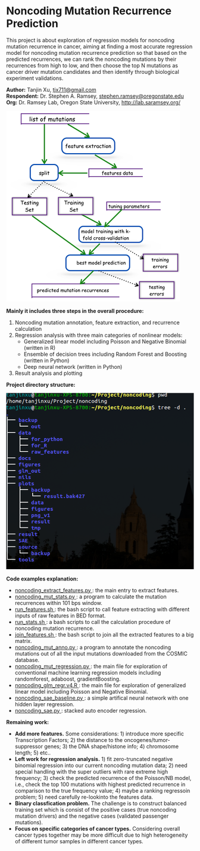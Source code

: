 # Noncoding Mutation Recurrence Prediction

This project is about exploration of regression models for noncoding mutation recurrence in cancer, aiming at finding a most accurate regression model for noncoding mutation recurrence prediction so that based on the predicted recurrences, we can rank the noncoding mutations by their recurrences from high to low, and then choose the top N mutations as cancer driver mutation candidates and then identify through biological experiment validations. 


<b>Author:</b> Tanjin Xu, tjx711@gmail.com <br>
<b>Respondent:</b> Dr. Stephen A. Ramsey, stephen.ramsey@oregonstate.edu <br>
<b>Org:</b> Dr. Ramsey Lab, Oregon State University, http://lab.saramsey.org/

<img src="overall-proc.png">

<p> 
<b>Mainly it includes three steps in the overall procedure:</b>
<ol>
<li> Noncoding mutation annotation, feature extraction, and recurrence calculation </li>
<li> Regression analysis with three main categories of nonlinear models: 
   <ul>
     <li> Generalized linear model including Poisson and Negative Binomial (written in R) </li>
     <li> Ensemble of decision trees including Random Forest and Boosting (written in Python)</li>
     <li> Deep neural network (written in Python)</li>
   </ul>
</li>
<li> Result analysis and plotting </li>
</ol>
</p>

<p>
<b> Project directory structure: </b>
</p>
<img src="proj-structure.png">

<p>
<b>Code examples explanation:</b> 
<ul>
<li> <a href="https://github.com/tj711/noncoding-recurrence/blob/master/source/noncoding_extract_features.py"> noncoding_extract_features.py </a> : the main entry to extract features.  </li>
<li> <a href="https://github.com/tj711/noncoding-recurrence/blob/master/source/noncoding_mut_stats.py"> noncoding_mut_stats.py </a> : a program to calculate the mutation recurrences within 101 bps window.</li>
<li> <a href="https://github.com/tj711/noncoding-recurrence/blob/master/source/run_features.sh"> run_features.sh </a> : the bash script to call feature extracting with different inputs of raw features in BED format. </li>
<li> <a href="https://github.com/tj711/noncoding-recurrence/blob/master/source/run_stats.sh"> run_stats.sh </a> : a bash scripts to call the calculation procedure of noncoding mutation recurrence. </li>
<li> <a href="https://github.com/tj711/noncoding-recurrence/blob/master/source/join_features.sh"> join_features.sh </a> : the bash script to join all the extracted features to a big matrix. </li>
<li> <a href="https://github.com/tj711/noncoding-recurrence/blob/master/source/noncoding_mut_anno.py"> noncoding_mut_anno.py </a> : a program to annotate the noncoding mutations out of all the input mutations downloaded from the COSMIC database. </li>
<li> <a href="https://github.com/tj711/noncoding-recurrence/blob/master/source/noncoding_mut_regression.py"> noncoding_mut_regression.py </a> : the main file for exploration of conventional machine learning regression models including randomforest, adaboost, gradientBoosting.</li>
<li> <a href="https://github.com/tj711/noncoding-recurrence/blob/master/source/noncoding_glm_regr.v4.R"> noncoding_glm_regr.v4.R </a> : the main file for exploration of generalized linear model including Poisson and Negative Binomial.</li>
<li> <a href="https://github.com/tj711/noncoding-recurrence/blob/master/source/noncoding_sae_baseline.py"> noncoding_sae_baseline.py </a> : a simple artifical neural network with one hidden layer regression.</li>
<li> <a href="https://github.com/tj711/noncoding-recurrence/blob/master/source/noncoding_sae.py"> noncoding_sae.py </a> : stacked auto encoder regression.</li>
</ul>
</p>

<p>
<b>Remaining work:</b>
<ul>
<li> <b>Add more features.</b> Some considerations: 1) introduce more specific Transcription Factors; 2) the distance to the oncogenes/tumor-suppressor genes; 3) the DNA shape/histone info; 4) chromosome length; 5) etc..</li>
<li> <b>Left work for regression analysis.</b> 1) fit zero-truncated negative binomial regression into our current noncoding mutation data; 2) need special handling with the super outliers with rare extreme high frequency; 3) check the predicted recurrence of the Poisson/NB model, i.e., check the top 100 mutations with highest predicted recurrence in comparison to the true frequency value; 4) maybe a ranking regressoin problem; 5) need carefully re-lookinto the features data. </li>
<li> <b>Binary classfication problem.</b> The challenge is to construct balanced training set which is consist of the positive cases (true noncoding mutation drivers) and the negative cases (validated passenger mutations). </li>
<li> <b>Focus on specific categories of cancer types.</b> Considering overall cancer types together may be more difficult due to high heterogeneity of different tumor samples in different cancer types. </li>
</ul>
</p>
